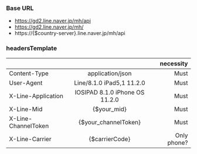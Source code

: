 
### Base URL

- https://gd2.line.naver.jp/mh/api
- https://gd2.line.naver.jp/mh/
- https://{$country-server}.line.naver.jp/mh/api
  
  
  
### headersTemplate
|  |  | necessity |
|:---|:---:|---:|
|Content-Type |application/json |Must |
|User-Agent |Line/8.1.0 iPad5,1 11.2.0 |Must |
|X-Line-Application |IOSIPAD	8.1.0	iPhone OS	11.2.0 |Must |
|X-Line-Mid |{$your_mid} |Must |
|X-Line-ChannelToken |{$your_channelToken} |Must |
|X-Line-Carrier |{$carrierCode} |Only phone? |



